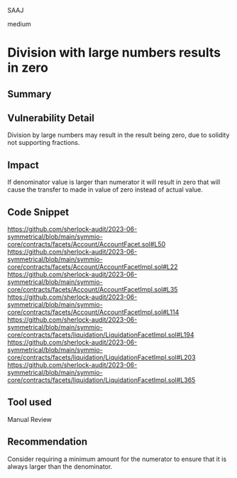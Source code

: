 SAAJ

medium

# Division with large numbers results in zero

## Summary

## Vulnerability Detail
Division by large numbers may result in the result being zero, due to solidity not supporting fractions. 

## Impact
If denominator value is larger than numerator it will result in zero that will cause the transfer to made in value of zero instead of actual value.

## Code Snippet
https://github.com/sherlock-audit/2023-06-symmetrical/blob/main/symmio-core/contracts/facets/Account/AccountFacet.sol#L50
https://github.com/sherlock-audit/2023-06-symmetrical/blob/main/symmio-core/contracts/facets/Account/AccountFacetImpl.sol#L22
https://github.com/sherlock-audit/2023-06-symmetrical/blob/main/symmio-core/contracts/facets/Account/AccountFacetImpl.sol#L35
https://github.com/sherlock-audit/2023-06-symmetrical/blob/main/symmio-core/contracts/facets/Account/AccountFacetImpl.sol#L114
https://github.com/sherlock-audit/2023-06-symmetrical/blob/main/symmio-core/contracts/facets/liquidation/LiquidationFacetImpl.sol#L194
https://github.com/sherlock-audit/2023-06-symmetrical/blob/main/symmio-core/contracts/facets/liquidation/LiquidationFacetImpl.sol#L203
https://github.com/sherlock-audit/2023-06-symmetrical/blob/main/symmio-core/contracts/facets/liquidation/LiquidationFacetImpl.sol#L365



## Tool used

Manual Review

## Recommendation
Consider requiring a minimum amount for the numerator to ensure that it is always larger than the denominator.

